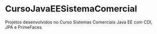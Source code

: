 # CursoJavaEESistemaComercial
Projetos desenvolvidos no Curso Sistemas Comerciais Java EE com CDI, JPA e PrimeFaces

